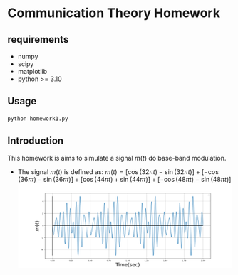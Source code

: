 # Communication Theory Homework
## requirements
- numpy
- scipy
- matplotlib
- python >= 3.10
## Usage
```bash
python homework1.py
```
## Introduction
This homework is aims to simulate a signal $m(t)$ do base-band modulation.
- The signal $m(t)$ is defined as:
  $m(t)=[\cos(32\pi t) - \sin(32\pi t)]+[-\cos(36\pi t) - \sin(36\pi t)] + [\cos(44\pi t) + \sin(44\pi t)] + [-\cos(48\pi t) - \sin(48\pi t)]$
![](./image/h1/Q1.png)
